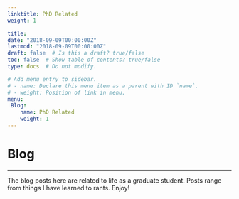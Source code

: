 ```yaml
---
linktitle: PhD Related
weight: 1

title: 
date: "2018-09-09T00:00:00Z"
lastmod: "2018-09-09T00:00:00Z"
draft: false  # Is this a draft? true/false
toc: false  # Show table of contents? true/false
type: docs  # Do not modify.

# Add menu entry to sidebar.
# - name: Declare this menu item as a parent with ID `name`.
# - weight: Position of link in menu.
menu:
 Blog:
    name: PhD Related
    weight: 1
---
```


# Blog
---

The blog posts here are related to life as a graduate student. Posts range from things I have learned to rants. Enjoy!
